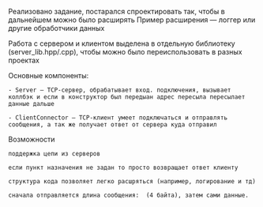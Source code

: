 Реализовано задание, постарался спроектировать так, чтобы в дальнейшем можно было расширять
Пример расширения — логгер или другие обработчики данных

Работа с сервером и клиентом выделена в отдельную библиотеку (server_lib.hpp/.cpp), чтобы можно было переиспользовать в разных проектах

Основные компоненты:

    - Server — TCP-сервер, обрабатывает вход. подключения, вызывает коллбэк и если в конструктор был передыан адрес пересыла пересылает данные дальше

    - ClientConnector — TCP-клиент умеет подключаться и отправлять сообщения, а так же получает ответ от сервера куда отправил

Возможности

    поддержка цепи из серверов

    если пункт назначения не задан то просто возвращает ответ клиенту

    структура кода позволяет легко расшряться (например, логирование и тд)

    сначала отправляется длина сообщения:  (4 байта), затем сами данные.
